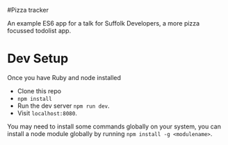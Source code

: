 #Pizza tracker

An example ES6 app for a talk for Suffolk Developers, a more pizza focussed todolist app.

Dev Setup
=========

Once you have Ruby and node installed

- Clone this repo
- `npm install`
- Run the dev server `npm run dev`.
- Visit `localhost:8080`.

You may need to install some commands globally on your system, you can install a node module globally by running `npm install -g <modulename>`.
